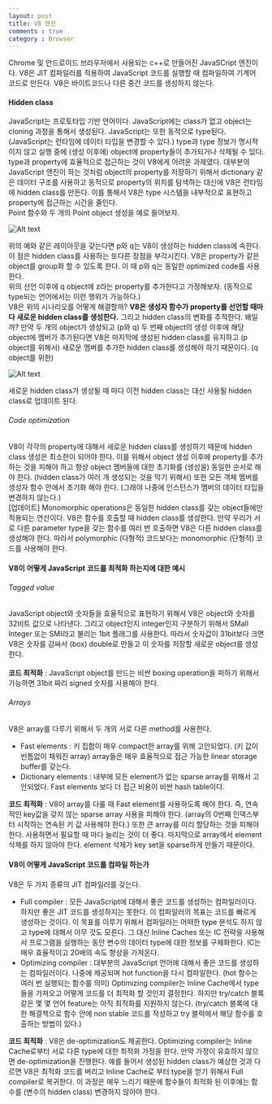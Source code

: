 ```yaml
---
layout: post
title: V8 엔진
comments : true
category : Browser
---
```


Chrome 및 안드로이드 브라우저에서 사용되는 c++로 만들어진 JavaSCript 엔진이다. V8은 JIT 컴파일러를 적용하여 JavaScript 코드를 실행할 때 컴파일하여 기계어 코드로 만든다. V8은 바이트코드나 다른 중간 코드를 생성하지 않는다.

#### Hidden class 
JavaScript는 프로토타입 기반 언어이다. JavaScript에는 class가 없고 object는 cloning 과정을 통해서 생성된다. JavaScript는 또한 동적으로 type된다. (JavaScript는 런타임에 데이터 타입을 변경할 수 있다.) type과 type 정보가 명시적이지 않고 실행 중에 (생성 이후에) object에 property들이 추가되거나 삭제될 수 있다. type과 property에 효율적으로 접근하는 것이 V8에게 어려운 과제였다. 대부분의 JavaScript 엔진이 하는 것처럼  object의 property를 저장하기 위해서 dictionary 같은 데이터 구조를 사용하고 동적으로 property의 위치를 탐색하는 대신에 V8은 런타임에 hidden class를 만든다. 이를 통해서 V8은 type 시스템을 내부적으로 표현하고 property에 접근하는 시간을 줄인다.
<br/>
Point 함수와 두 개의 Point object 생성을 예로 들어보자.

![Alt text](https://github.com/pwn3r/project_71/blob/master/week1/3ffr3s/hidden_class.JPG)

위의 예와 같은 레이아웃을 갖는다면 p와 q는 V8이 생성하는 hidden class에 속한다. 이 점은 hidden class를 사용하는 또다른 장점을 부각시킨다. V8은 property가 같은 object를 group화 할 수 있도록 한다. 이 때 p와 q는 동일한 optimized code를 사용한다. 
<br/>
위의 선언 이후에 q object에 z라는 property를 추가한다고 가정해보자. (동적으로 type되는 언어에서는 이런 행위가 가능하다.)
<br/>
V8은 위의 시나리오를 어떻게 해결할까? __V8은 생성자 함수가 property를 선언할 때마다 새로운 hidden class를 생성한다.__ 그리고 hidden class의 변화를 추적한다. 왜일까? 만약 두 개의 object가 생성되고 (p와 q) 두 번째 object의 생성 이후에 해당 object에 멤버가 추가된다면 V8은 마지막에 생성된 hidden class를 유지하고 (p object를 위해서) 새로운 멤버를 추가한 hidden class를 생성해야 하기 때문이다. (q object를 위한)   

![Alt text](https://github.com/pwn3r/project_71/blob/master/week1/3ffr3s/hidden_class2.JPG)

새로운 hidden class가 생성될 때 마다 이전 hidden class는 대신 사용될 hidden class로 업데이트 된다.  

###### Code optimization
V8이 각각의 property에 대해서 새로운 hidden class를 생성하기 때문에 hidden class 생성은 최소한이 되어야 한다. 이를 위해서 object 생성 이후에 property를 추가하는 것을 피해야 하고 항상 object 멤버들에 대한 초기화를 (생성을) 동일한 순서로 해야 한다. (hidden class가 여러 개 생성되는 것을 막기 위해서) 또한 모든 객체 멤버를 생성자 함수 안에서 초기화 해야 한다. (그래야 나중에 인스턴스가 멤버의 데이터 타입을 변경하지 않는다.)
<br/>
[업데이트]  Monomorphic operations은 동일한 hidden class를 갖는 object들에만 적용되는 연산이다. V8은 함수를 호출할 때 hidden class를 생성한다. 만약 우리가 서로 다른 parameter type을 갖는 함수를 여러 번 호출하면 V8은 다른 hidden class를 생성해야 한다. 따라서 polymorphic (다형적) 코드보다는 monomorphic (단형적) 코드를 사용해야 한다. 

#### V8이 어떻게 JavaScript 코드를 최적화 하는지에 대한 예시 
###### Tagged value
JavaScript object와 숫자들을 효율적으로 표현하기 위해서 V8은 object와 숫자를 32비트 값으로 나타낸다. 그리고 object인지 integer인지 구분하기 위해서 SMall Integer 또는 SMI라고 불리는 1bit 플래그를 사용한다. 따라서 숫자값이 31bit보다 크면 V8은 숫자를 감싸서 (box) double로 만들고 이 숫자를 저장할 새로운 object를 생성한다. 
<br/><br/>
__코드 최적화__ : JavaScript object를 만드는 비싼 boxing operation을 피하기 위해서 가능하면 31bit 짜리 signed 숫자를 사용해야 한다.
###### Arrays
V8은 array를 다루기 위해서 두 개의 서로 다른 method를 사용한다. 
- Fast elements : 키 집합이 매우 compact한 array를 위해 고안되었다. (키 값이 빈틈없이 채워진 array) array들은 매우 효율적으로 접근 가능한 linear storage buffer를 갖는다.
- Dictionary elements : 내부에 모든 element가 없는 sparse array를 위해서 고안되었다. Fast elements 보다 더 접근 비용이 비싼 hash table이다.

__코드 최적화__ : V8이 array를 다룰 때 Fast element를 사용하도록 해야 한다. 즉, 연속적인 key값을 갖지 않는 sparse array 사용을 피해야 한다. (array의 0번째 인덱스부터 시작하는 연속된 키 값 사용해야 한다.) 또한 큰 array를 미리 할당하는 것을 피해야 한다. 사용하면서 필요할 때 마다 늘리는 것이 더 좋다. 마지막으로 array에서 element 삭제를 하지 않아야 한다. element 삭제가 key set을 sparse하게 만들기 때문이다. 

#### V8이 어떻게 JavaScript 코드를 컴파일 하는가
V8은 두 가지 종류의 JIT 컴파일러를 갖는다.
- Full compiler : 모든 JavaScript에 대해서 좋은 코드를 생성하는 컴파일러이다. 하지만 좋은 JIT 코드를 생성하지는 못한다. 이 컴파일러의 목표는 코드를 빠르게 생성하는 것이다. 이 목표를 이루기 위해서 컴파일러는 어떠한 type 분석도 하지 않고 type에 대해서 아무 것도 모른다. 그 대신 Inline Caches 또는 IC 전략을 사용해서 프로그램을 실행하는 동안 변수의 데이터 type에 대한 정보를 구체화한다. IC는 매우 효율적이고 20배의 속도 향상을 가져온다. 
- Optimizing compiler : 대부분의 JavaScript 언어에 대해서 좋은 코드를 생성하는 컴파일러이다. 나중에 제공되며 hot function을 다시 컴파일한다. (hot 함수는 여러 번 실행되는 함수를 의미) Optimizing compiler는 Inline Cache에서 type들을 가져오고 어떻게 코드를 더 최적화 할 것인지 결정한다. 하지만 try/catch 블록같은 몇 몇 언어 feature는 아직 최적화를 지원하지 않는다. (try/catch 블록에 대한 해결책으로 함수 안에 non stable 코드를 작성하고 try 블럭에서 해당 함수를 호출하는 방법이 있다.)

__코드 최적화__ : V8은 de-optimization도 제공한다. Optimizing compiler는 Inline Cache로부터 서로 다른 type에 대한 최적화 가정을 한다. 만약 가정이 유효하지 않으면 de-optimization을 진행한다. 예를 들어서 생성된 hidden class가 예상한 것과 다르면 V8은 최적화 코드를 버리고 Inline Cache로 부터 type을 얻기 위해서 Full compiler로 복귀한다. 이 과정은 매우 느리기 때문에 함수들이 최적화 된 이후에는 함수를 (변수의 hidden class) 변경하지 않아야 한다. 
